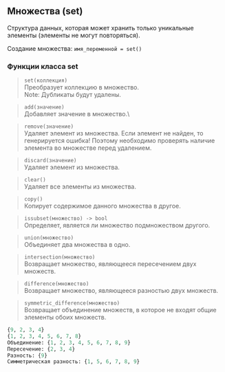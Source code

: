 ## Множества (set)
Структура данных, которая может хранить только уникальные элементы (элементы не могут повторяться).

Создание множества:
<code>имя_переменной = set()</code>

### Функции класса set

> <code>set(коллекция)</code>\
> Преобразует коллекцию в множество.\
> Note: Дубликаты будут удалены.

> <code>add(значение)</code>\
> Добавляет значение в множество.\

> <code>remove(значение)</code>\
> Удаляет элемент из множества. Если элемент не найден, то генерируется ошибка! Поэтому необходимо проверять наличие элемента во множестве перед удалением.

> <code>discard(значение)</code>\
> Удаляет элемент из множества.

> <code>clear()</code>\
> Удаляет все элементы из множества.

> <code>copy()</code>\
> Копирует содержимое данного множества в другое.

> <code>issubset(множество) -> bool</code>\
> Определяет, является ли множество подмножеством другого.

> <code>union(множество)</code>\
> Объединяет два множества в одно.

> <code>intersection(множество)</code>\
> Возвращает множество, являющееся пересечением двух множеств.

> <code>difference(множество)</code>\
> Возвращает множество, являющееся разностью двух множеств.

> <code>symmetric_difference(множество)</code>\
> Возвращает объединение множеств, в которое не входят общие элементы обоих множеств.

```python
{9, 2, 3, 4}
{1, 2, 3, 4, 5, 6, 7, 8}
Объединение: {1, 2, 3, 4, 5, 6, 7, 8, 9}
Пересечение: {2, 3, 4}
Разность: {9}
Симметрическая разность: {1, 5, 6, 7, 8, 9}
```

